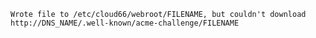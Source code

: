 <!-- usedin: [ _includes/_inlines/AddOns/common/Lets-encrypt/lets-encrypt_troubleshoot.md] -->

```
Wrote file to /etc/cloud66/webroot/FILENAME, but couldn't download http://DNS_NAME/.well-known/acme-challenge/FILENAME 
```
